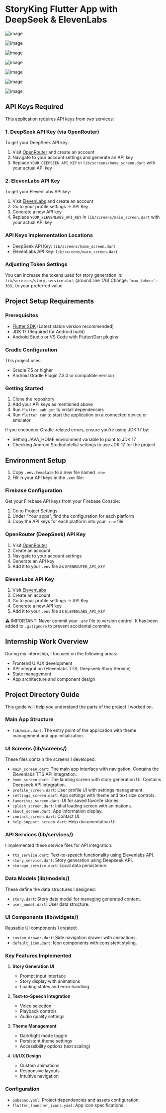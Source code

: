 # StoryKing Flutter App with DeepSeek & ElevenLabs

![image](https://github.com/user-attachments/assets/049aacdd-0657-47b0-a5a4-7e66a078bb82)

![image](https://github.com/user-attachments/assets/b07a1546-b9cd-49bf-ae5e-babef83161de)

![image](https://github.com/user-attachments/assets/0dcbfa35-b1d6-4b60-bd44-8edd6cad6114)

![image](https://github.com/user-attachments/assets/c39d0b98-d8c2-4715-bf3d-18e0544e793a)

![image](https://github.com/user-attachments/assets/1af10c06-d553-4d51-aac1-7fcc86b05f34)

![image](https://github.com/user-attachments/assets/cb226b7b-71f0-4951-8c45-37dc02bc8748)

![image](https://github.com/user-attachments/assets/cadf8600-ef07-4c03-af60-ec5a2310c4a1)

## API Keys Required

This application requires API keys from two services:

### 1. DeepSeek API Key (via OpenRouter)

To get your DeepSeek API key:

1. Visit [OpenRouter](https://openrouter.ai/) and create an account
2. Navigate to your account settings and generate an API key
3. Replace `YOUR_DEEPSEEK_API_KEY` in `lib/screens/home_screen.dart` with your actual API key

### 2. ElevenLabs API Key

To get your ElevenLabs API key:

1. Visit [ElevenLabs](https://elevenlabs.io/) and create an account
2. Go to your profile settings → API Key
3. Generate a new API key
4. Replace `YOUR_ELEVENLABS_API_KEY` in `lib/screens/main_screen.dart` with your actual API key

### API Keys Implementation Locations

- DeepSeek API Key: `lib/screens/home_screen.dart`
- ElevenLabs API Key: `lib/screens/main_screen.dart`

### Adjusting Token Settings

You can increase the tokens used for story generation in:
`lib/services/story_service.dart` (around line 176)
Change: `'max_tokens': 300,` to your preferred value

## Project Setup Requirements

### Prerequisites

- [Flutter SDK](https://flutter.dev/docs/get-started/install) (Latest stable version recommended)
- JDK 17 (Required for Android build)
- Android Studio or VS Code with Flutter/Dart plugins

### Gradle Configuration

This project uses:

- Gradle 7.5 or higher
- Android Gradle Plugin 7.3.0 or compatible version

### Getting Started

1. Clone the repository
2. Add your API keys as mentioned above
3. Run `flutter pub get` to install dependencies
4. Run `flutter run` to start the application on a connected device or emulator

If you encounter Gradle-related errors, ensure you're using JDK 17 by:

- Setting JAVA_HOME environment variable to point to JDK 17
- Checking Android Studio/IntelliJ settings to use JDK 17 for the project

## Environment Setup

1. Copy `.env.template` to a new file named `.env`
2. Fill in your API keys in the `.env` file:

### Firebase Configuration

Get your Firebase API keys from your Firebase Console:

1. Go to Project Settings
2. Under "Your apps", find the configuration for each platform
3. Copy the API keys for each platform into your `.env` file

### OpenRouter (DeepSeek) API Key

1. Visit [OpenRouter](https://openrouter.ai/)
2. Create an account
3. Navigate to your account settings
4. Generate an API key
5. Add it to your `.env` file as `OPENROUTER_API_KEY`

### ElevenLabs API Key

1. Visit [ElevenLabs](https://elevenlabs.io/)
2. Create an account
3. Go to your profile settings → API Key
4. Generate a new API key
5. Add it to your `.env` file as `ELEVENLABS_API_KEY`

⚠️ IMPORTANT: Never commit your `.env` file to version control. It has been added to `.gitignore` to prevent accidental commits.

## Internship Work Overview

During my internship, I focused on the following areas:

- Frontend UI/UX development
- API integration (Elevenlabs TTS, Deepseek Story Service)
- State management
- App architecture and component design

## Project Directory Guide

This guide will help you understand the parts of the project I worked on.

### Main App Structure

- `lib/main.dart`: The entry point of the application with theme management and app initialization.

### UI Screens (lib/screens/)

These files contain the screens I developed:

- `main_screen.dart`: The main app interface with navigation. Contains the Elevenlabs TTS API integration.
- `home_screen.dart`: The landing screen with story generation UI. Contains Deepseek API integration.
- `profile_screen.dart`: User profile UI with settings management.
- `settings_screen.dart`: App settings with theme and text size controls.
- `favorites_screen.dart`: UI for saved favorite stories.
- `splash_screen.dart`: Initial loading screen with animations.
- `about_screen.dart`: App information display.
- `contact_screen.dart`: Contact UI.
- `help_support_screen.dart`: Help documentation UI.

### API Services (lib/services/)

I implemented these service files for API integration:

- `tts_service.dart`: Text-to-speech functionality using Elevenlabs API.
- `story_service.dart`: Story generation using Deepseek API.
- `storage_service.dart`: Local data persistence.

### Data Models (lib/models/)

These define the data structures I designed:

- `story.dart`: Story data model for managing generated content.
- `user_model.dart`: User data structure.

### UI Components (lib/widgets/)

Reusable UI components I created:

- `custom_drawer.dart`: Side navigation drawer with animations.
- `default_icon.dart`: Icon components with consistent styling.

### Key Features Implemented

1. **Story Generation UI**

   - Prompt input interface
   - Story display with animations
   - Loading states and error handling

2. **Text-to-Speech Integration**

   - Voice selection
   - Playback controls
   - Audio quality settings

3. **Theme Management**

   - Dark/light mode toggle
   - Persistent theme settings
   - Accessibility options (text scaling)

4. **UI/UX Design**

   - Custom animations
   - Responsive layouts
   - Intuitive navigation

### Configuration

- `pubspec.yaml`: Project dependencies and assets configuration.
- `flutter_launcher_icons.yaml`: App icon specifications
